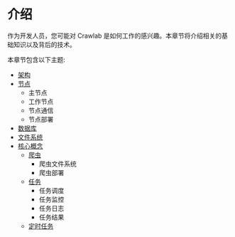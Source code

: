 # 介绍

作为开发人员，您可能对 Crawlab 是如何工作的感兴趣。本章节将介绍相关的基础知识以及背后的技术。

本章节包含以下主题:

- [架构](./architecture)
- [节点](./node)
  - 主节点
  - 工作节点
  - 节点通信
  - 节点部署
- [数据库](./database)
- [文件系统](./filesystem)
- [核心概念](./core-modules)
  - [爬虫](./core-modules/spider)
    - 爬虫文件系统
    - 爬虫部署
  - [任务](./core-modules/task)
    - 任务调度
    - 任务监控
    - 任务日志
    - 任务结果
  - [定时任务](./core-modules/schedule)
